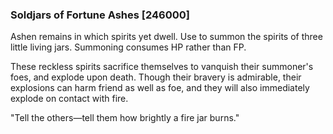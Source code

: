 ### Soldjars of Fortune Ashes [246000]

Ashen remains in which spirits yet dwell. Use to summon the spirits of three little living jars. Summoning consumes HP rather than FP.

These reckless spirits sacrifice themselves to vanquish their summoner's foes, and explode upon death. Though their bravery is admirable, their explosions can harm friend as well as foe, and they will also immediately explode on contact with fire.

"Tell the others—tell them how brightly a fire jar burns."